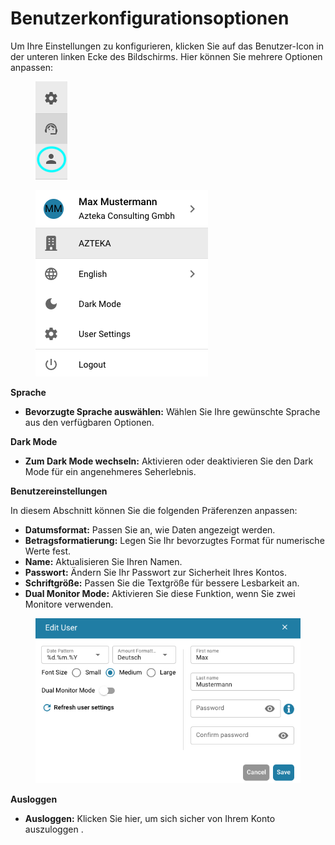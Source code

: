 # Benutzerkonfigurationsoptionen

Um Ihre Einstellungen zu konfigurieren, klicken Sie auf das Benutzer-Icon in der unteren linken Ecke des Bildschirms. Hier können Sie mehrere Optionen anpassen:

<figure><img src="../../.gitbook/assets/user-config.png" alt=""><figcaption></figcaption></figure>

<figure><img src="../../.gitbook/assets/user-config2.png" alt=""><figcaption></figcaption></figure>

**Sprache**

* **Bevorzugte Sprache auswählen:** Wählen Sie Ihre gewünschte Sprache aus den verfügbaren Optionen.

**Dark Mode**

* **Zum Dark Mode wechseln:** Aktivieren oder deaktivieren Sie den Dark Mode für ein angenehmeres Seherlebnis.

**Benutzereinstellungen**

In diesem Abschnitt können Sie die folgenden Präferenzen anpassen:

* **Datumsformat:** Passen Sie an, wie Daten angezeigt werden.
* **Betragsformatierung:** Legen Sie Ihr bevorzugtes Format für numerische Werte fest.
* **Name:** Aktualisieren Sie Ihren Namen.
* **Passwort:** Ändern Sie Ihr Passwort zur Sicherheit Ihres Kontos.
* **Schriftgröße:** Passen Sie die Textgröße für bessere Lesbarkeit an.
* **Dual Monitor Mode:** Aktivieren Sie diese Funktion, wenn Sie zwei Monitore verwenden.

<figure><img src="../../.gitbook/assets/user-config3.png" alt=""><figcaption></figcaption></figure>

**Ausloggen**

* **Ausloggen:** Klicken Sie hier, um sich sicher von Ihrem Konto auszuloggen .
